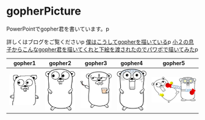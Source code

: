 # gopherPicture
PowerPointでgopher君を書いています。p

詳しくはブログをご覧くださいp
[僕はこうしてgopherを描いている](http://pineplanter.moo.jp/non-it-salaryman/2017/03/07/my-gopher/)p
[小２の息子からこんなgopher君を描いてくれと下絵を渡されたのでパワポで描いてみた](http://pineplanter.moo.jp/non-it-salaryman/2017/07/12/my-gopher2/)p

|gopher1|gopher2|gopher3|gopher4|gopher5|
|:--:|:--:|:--:|:--:|:--:|
|![gopher1](gopher1.png)|![gopher2](gopher2.png)|![gopher3](gopher3.png)|![gopher4](gopher4.png)|![gopher5](gopher5.png)|

